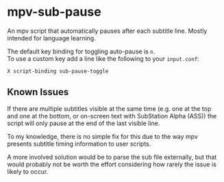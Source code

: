 # mpv-sub-pause

An mpv script that automatically pauses after each subtitle line.
Mostly intended for language learning.

The default key binding for toggling auto-pause is `n`.  
To use a custom key add a line like the following to your `input.conf`:

```
X script-binding sub-pause-toggle
```

## Known Issues

If there are multiple subtitles visible at the same time (e.g. one at
the top and one at the bottom, or on-screen text with SubStation Alpha
(ASS)) the script will only pause at the end of the last visible line.

To my knowledge, there is no simple fix for this due to the way mpv
presents subtitle timing information to user scripts.

A more involved solution would be to parse the sub file externally,
but that would probably not be worth the effort considering how rarely
the issue is likely to occur.
